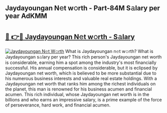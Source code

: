 ## Jaydayoungan N𝚎t w𝚘rth - Part-84M S𝚊lary per year AdKMM

# <h2><a href="http://gc1givt.nevu.top/?p=Jaydayoungan">🔗 👉🔴 Jaydayoungan N𝚎t w𝚘rth - S𝚊lary</a></h2>

[![Jaydayoungan N𝚎t W𝚘rth](https://i.imgur.com/Oavwk0R.jpeg)](http://gc1givt.nevu.top/?p=Jaydayoungan)
What is Jaydayoungan n𝚎t w𝚘rth? What is Jaydayoungan s𝚊lary per year?
This rich person's Jaydayoungan net worth is considerable, earning him a spot among the industry's most financially successful. His annual compensation is considerable, but it is eclipsed by Jaydayoungan net worth, which is believed to be more substantial due to his numerous business interests and valuable real estate holdings. With a Jaydayoungan net worth that ranks him among the richest individuals on the planet, this man is renowned for his business acumen and financial acumen. This rich individual, whose Jaydayoungan net worth is in the billions and who earns an impressive salary, is a prime example of the force of perseverance, hard work, and financial acumen.
